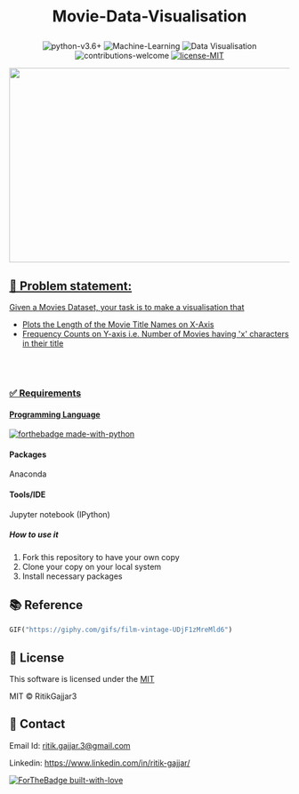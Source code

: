 # <p align="center">Movie-Data-Visualisation</p>

<p align="center">
    <img src="https://img.shields.io/badge/python-v3.6+-blue.svg"
         alt="python-v3.6+">
    <img src="https://img.shields.io/badge/Machine-Learning-red.svg"
         alt="Machine-Learning">
    <img src="https://img.shields.io/badge/Data-Visualisation-yellow.svg"
         alt="Data Visualisation">
    <img src="https://img.shields.io/badge/contributions-welcome-orange.svg"
         alt="contributions-welcome">
    <a href="https://github.com/RitikGajjar3/Movie-Data-Visualisation/blob/master/LICENSE">
    <img src="https://img.shields.io/badge/license-MIT-green.svg"
         alt="license-MIT">
</p>

<p align="center">
  <img width="600" height="350" src="https://media.giphy.com/media/UDjF1zMreMld6/giphy.gif">
</p>

<h2>📘 Problem statement:</h2>
Given a Movies Dataset, your task is to make a visualisation that

- Plots the Length of the Movie Title Names on X-Axis
- Frequency Counts on Y-axis i.e. Number of Movies having 'x' characters in their title

<br>
<br>

### ✅  Requirements

#### Programming Language
[![forthebadge made-with-python](http://ForTheBadge.com/images/badges/made-with-python.svg)](https://www.python.org/)

#### Packages
Anaconda

#### Tools/IDE 
Jupyter notebook (IPython)

##### How to use it
1. Fork this repository to have your own copy
2. Clone your copy on your local system
3. Install necessary packages

## 📚 Reference
```python
GIF("https://giphy.com/gifs/film-vintage-UDjF1zMreMld6")
```

## 📜 License

This software is licensed under the [MIT](https://github.com/RitikGajjar3/Movie-Data-Visualisation/blob/master/LICENSE)

MIT © RitikGajjar3

## 🤝 Contact

Email Id: ritik.gajjar.3@gmail.com

Linkedin: https://www.linkedin.com/in/ritik-gajjar/

[![ForTheBadge built-with-love](http://ForTheBadge.com/images/badges/built-with-love.svg)](https://github.com/RitikGajjar3)
